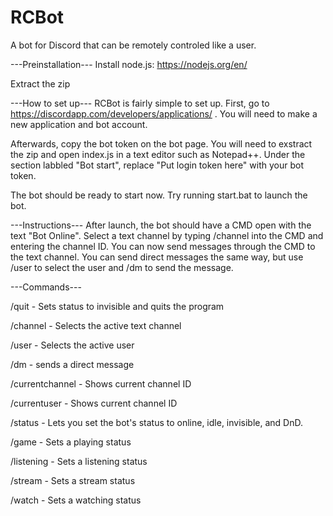 # RCBot
A bot for Discord that can be remotely controled like a user.

---Preinstallation---
Install node.js: https://nodejs.org/en/

Extract the zip

---How to set up---
  RCBot is fairly simple to set up. First, go to https://discordapp.com/developers/applications/ . You will need to make a new
application and bot account.

  Afterwards, copy the bot token on the bot page. You will need to exstract the zip and open index.js in a text editor such
as Notepad++. Under the section labbled "Bot start", replace "Put login token here" with your bot token.

  The bot should be ready to start now. Try running start.bat to launch the bot.
  
---Instructions---
  After launch, the bot should have a CMD open with the text "Bot Online". Select a text channel by typing /channel into
the CMD and entering the channel ID. You can now send messages through the CMD to the text channel. You can send direct messages
the same way, but use /user to select the user and /dm to send the message.

---Commands---

/quit - Sets status to invisible and quits the program

/channel - Selects the active text channel

/user - Selects the active user

/dm - sends a direct message

/currentchannel - Shows current channel ID

/currentuser - Shows current channel ID

/status - Lets you set the bot's status to online, idle, invisible, and DnD.

/game - Sets a playing status

/listening - Sets a listening status

/stream - Sets a stream status

/watch - Sets a watching status
